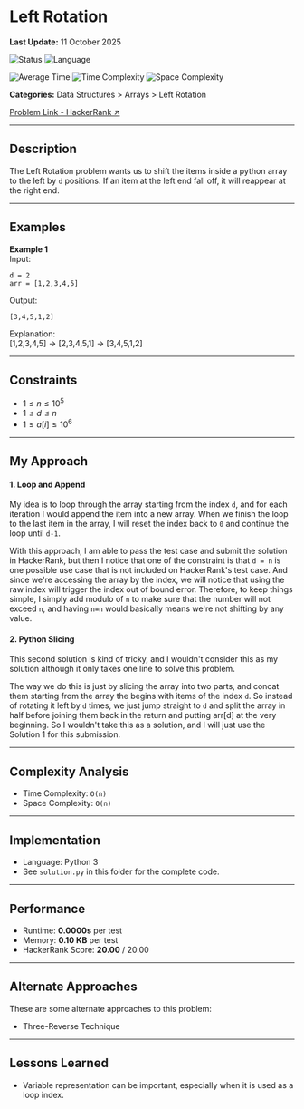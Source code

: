 # Left Rotation

**Last Update:** 11 October 2025

![Status](https://img.shields.io/badge/Status-Solved-brightgreen)
![Language](https://img.shields.io/badge/Language-Python-blue)

![Average Time](https://img.shields.io/badge/Avg%20Time-0s-beige)
![Time Complexity](https://img.shields.io/badge/Time%20Complexity-O(n)-9cf)
![Space Complexity](https://img.shields.io/badge/Space%20Complexity-O(n)-9cf)

<!-- [Problem Link - HackerRank ↗](https://www.hackerrank.com/challenges/array-left-rotation/problem) -->

**Categories:** Data Structures > Arrays > Left Rotation

<a href="https://www.hackerrank.com/challenges/array-left-rotation/problem" target="_blank">Problem Link - HackerRank ↗</a>

---

## Description
The Left Rotation problem wants us to shift the items inside a python array to the left by `d` positions. If an item at the left end fall off, it will reappear at the right end.

---

## Examples
**Example 1**  
Input: <br/>
```
d = 2
arr = [1,2,3,4,5]
```

Output: <br/>
```
[3,4,5,1,2]
```

Explanation: <br/>
[1,2,3,4,5] → [2,3,4,5,1] → [3,4,5,1,2]

---

## Constraints
* $1 \leq n \leq 10^5$
* $1 \leq d \leq n$
* $1 \leq a[i] \leq 10^6$

---

## My Approach

#### 1. Loop and Append
My idea is to loop through the array starting from the index `d`, and for each iteration I would append the item into a new array. When we finish the loop to the last item in the array, I will reset the index back to `0` and continue the loop until `d-1`.

With this approach, I am able to pass the test case and submit the solution in HackerRank, but then I notice that one of the constraint is that `d = n` is one possible use case that is not included on HackerRank's test case. And since we're accessing the array by the index, we will notice that using the raw index will trigger the index out of bound error. Therefore, to keep things simple, I simply add modulo of `n` to make sure that the number will not exceed `n`, and having `n=n` would basically means we're not shifting by any value.

#### 2. Python Slicing
This second solution is kind of tricky, and I wouldn't consider this as my solution although it only takes one line to solve this problem.

The way we do this is just by slicing the array into two parts, and concat them starting from the array the begins with items of the index `d`. So instead of rotating it left by `d` times, we just jump straight to `d` and split the array in half before joining them back in the return and putting arr[d] at the very beginning. So I wouldn't take this as a solution, and I will just use the Solution 1 for this submission.

---

## Complexity Analysis
* Time Complexity: `O(n)`
* Space Complexity: `O(n)`

---

## Implementation
* Language: Python 3
* See `solution.py` in this folder for the complete code.

---

## Performance
* Runtime: **0.0000s** per test
* Memory: **0.10 KB** per test
* HackerRank Score: **20.00** / 20.00

---

## Alternate Approaches
These are some alternate approaches to this problem:
* Three-Reverse Technique

---

## Lessons Learned
* Variable representation can be important, especially when it is used as a loop index.
